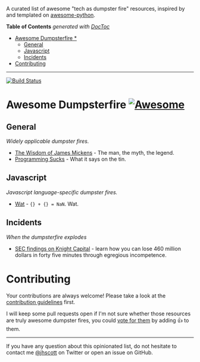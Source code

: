 A curated list of awesome "tech as dumpster fire" resources, inspired by and templated
on [awesome-python](https://github.com/vinta/awesome-python).

<!-- prettier-ignore-start -->

<!-- START doctoc generated TOC please keep comment here to allow auto update -->
<!-- DON'T EDIT THIS SECTION, INSTEAD RE-RUN doctoc TO UPDATE -->
**Table of Contents**  *generated with [DocToc](https://github.com/thlorenz/doctoc)*

- [Awesome Dumpsterfire *](#awesome-dumpsterfire-)
  - [General](#general)
  - [Javascript](#javascript)
  - [Incidents](#incidents)
- [Contributing](#contributing)

<!-- END doctoc generated TOC please keep comment here to allow auto update -->

<!-- prettier-ignore-end -->

---

[![Build Status](https://travis-ci.org/snakescott/awesome-dumpsterfire.svg?branch=master)](https://travis-ci.org/snakescott/awesome-dumpsterfire)

# Awesome Dumpsterfire [![Awesome](https://cdn.rawgit.com/sindresorhus/awesome/d7305f38d29fed78fa85652e3a63e154dd8e8829/media/badge.svg)](https://github.com/sindresorhus/awesome)

## General

_Widely applicable dumpster fires._

- [The Wisdom of James Mickens](https://mickens.seas.harvard.edu/wisdom-james-mickens) -
  The man, the myth, the legend.
- [Programming Sucks](https://www.stilldrinking.org/programming-sucks) - What it says on
  the tin.

## Javascript

_Javascript language-specific dumpster fires._

- [Wat](https://www.destroyallsoftware.com/talks/wat) - `{} + {} = NaN`. Wat.

## Incidents

_When the dumpsterfire explodes_

- [SEC findings on Knight Capital](https://www.sec.gov/litigation/admin/2013/34-70694.pdf) -
  learn how you can lose 460 million dollars in forty five minutes through egregious
  incompetence.

# Contributing

Your contributions are always welcome! Please take a look at the
[contribution guidelines](https://github.com/snakescott/awesome-dumpsterfire/blob/master/CONTRIBUTING.md)
first.

I will keep some pull requests open if I'm not sure whether those resources are truly
awesome dumpster fires, you could
[vote for them](https://github.com/snakescott/awesome-dumpsterfire/pulls) by adding :+1:
to them.

---

If you have any question about this opinionated list, do not hesitate to contact me
[@jhscott](https://twitter.com/jhscott) on Twitter or open an issue on GitHub.

